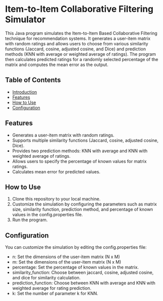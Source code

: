 # Item-to-Item Collaborative Filtering Simulator

This Java program simulates the Item-to-Item Based Collaborative Filtering technique for recommendation systems. It generates a user-item matrix with random ratings and allows users to choose from various similarity functions (Jaccard, cosine, adjusted cosine, and Dice) and prediction methods (KNN with average or weighted average of ratings). The program then calculates predicted ratings for a randomly selected percentage of the matrix and computes the mean error as the output.

## Table of Contents

- [Introduction](#item-to-item-collaborative-filtering-simulator)
- [Features](#features)
- [How to Use](#how-to-use)
- [Configuration](#configuration)

## Features

- Generates a user-item matrix with random ratings.
- Supports multiple similarity functions (Jaccard, cosine, adjusted cosine, Dice).
- Provides two prediction methods: KNN with average and KNN with weighted average of ratings.
- Allows users to specify the percentage of known values for matrix ratings.
- Calculates mean error for predicted values.

## How to Use

1. Clone this repository to your local machine.
2. Customize the simulation by configuring the parameters such as matrix size, similarity function, prediction method, and percentage of known values in the config.properties file.
3. Run the program.

## Configuration
You can customize the simulation by editing the config.properties file:
- n: Set the dimensions of the user-item matrix (N x M)
- m: Set the dimensions of the user-item matrix (N x M)
- percentage: Set the percentage of known values in the matrix.
- similarity_function: Choose between jaccard, cosine, adjusted cosine, and dice for similarity calculation.
- prediction_function: Choose between KNN with average and KNN with weighted average for rating prediction.
- k: Set the number of parameter k for KNN.
